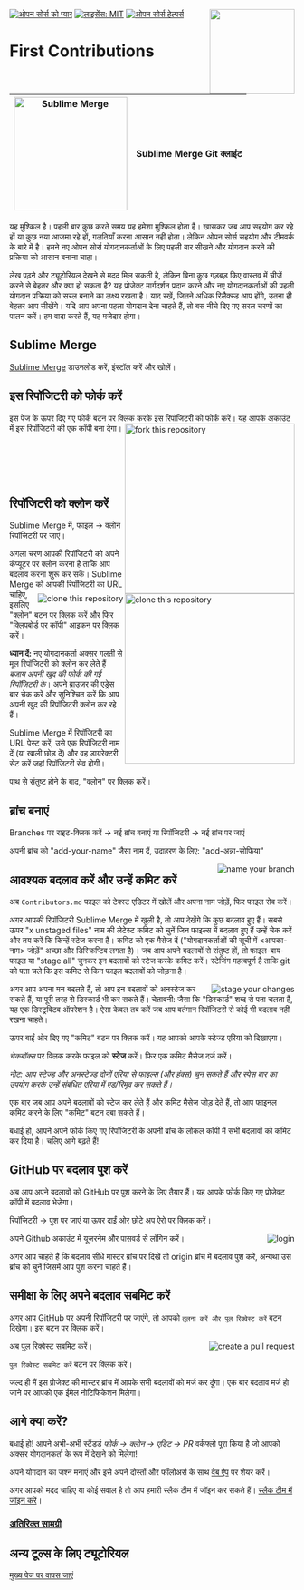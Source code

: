 [![ओपन सोर्स को प्यार](https://badges.frapsoft.com/os/v1/open-source.svg?v=103)](https://github.com/ellerbrock/open-source-badges/)
[<img align="right" width="150" src="https://firstcontributions.github.io/assets/gui-tool-tutorials/sublime-merge-tutorial/join-slack-team.png">](https://join.slack.com/t/firstcontributors/shared_invite/zt-1hg51qkgm-Xc7HxhsiPYNN3ofX2_I8FA)
[![लाइसेंस: MIT](https://img.shields.io/badge/License-MIT-green.svg)](https://opensource.org/licenses/MIT)
[![ओपन सोर्स हेल्पर्स](https://www.codetriage.com/roshanjossey/first-contributions/badges/users.svg)](https://www.codetriage.com/roshanjossey/first-contributions)

# First Contributions

| <img alt="Sublime Merge" src="https://firstcontributions.github.io/assets/gui-tool-tutorials/sublime-merge-tutorial/sublime-merge.png" width="200"> | Sublime Merge Git क्लाइंट |
| --------------------------------------------------------------------------------------------------------------------------------------------------- | ------------------------- |

यह मुश्किल है। पहली बार कुछ करते समय यह हमेशा मुश्किल होता है। खासकर जब आप सहयोग कर रहे हों या कुछ नया आजमा रहे हों, गलतियाँ करना आसान नहीं होता। लेकिन ओपन सोर्स सहयोग और टीमवर्क के बारे में है। हमने नए ओपन सोर्स योगदानकर्ताओं के लिए पहली बार सीखने और योगदान करने की प्रक्रिया को आसान बनाना चाहा।

लेख पढ़ने और ट्यूटोरियल देखने से मदद मिल सकती है, लेकिन बिना कुछ गड़बड़ किए वास्तव में चीजें करने से बेहतर और क्या हो सकता है? यह प्रोजेक्ट मार्गदर्शन प्रदान करने और नए योगदानकर्ताओं की पहली योगदान प्रक्रिया को सरल बनाने का लक्ष्य रखता है। याद रखें, जितने अधिक रिलैक्स्ड आप होंगे, उतना ही बेहतर आप सीखेंगे। यदि आप अपना पहला योगदान देना चाहते हैं, तो बस नीचे दिए गए सरल चरणों का पालन करें। हम वादा करते हैं, यह मजेदार होगा।

## Sublime Merge

[Sublime Merge](https://www.sublimemerge.com/) डाउनलोड करें, इंस्टॉल करें और खोलें।

## इस रिपॉजिटरी को फोर्क करें

इस पेज के ऊपर दिए गए फोर्क बटन पर क्लिक करके इस रिपॉजिटरी को फोर्क करें।
<img align="right" width="300" src="https://firstcontributions.github.io/assets/gui-tool-tutorials/sublime-merge-tutorial/fork.png" alt="fork this repository" />
यह आपके अकाउंट में इस रिपॉजिटरी की एक कॉपी बना देगा।

<br>
<br>
<br>
<br>

## रिपॉजिटरी को क्लोन करें

<img align="right" width="300" src="https://firstcontributions.github.io/assets/gui-tool-tutorials/sublime-merge-tutorial/clone.png" alt="clone this repository" />

Sublime Merge में, फाइल -> क्लोन रिपॉजिटरी पर जाएं।

<img style="float: right;" src="https://firstcontributions.github.io/assets/gui-tool-tutorials/sublime-merge-tutorial/sm-clone.png" alt="clone this repository" />

अगला चरण आपकी रिपॉजिटरी को अपने कंप्यूटर पर क्लोन करना है ताकि आप बदलाव करना शुरू कर सकें। Sublime Merge को आपकी रिपॉजिटरी का URL चाहिए, इसलिए "क्लोन" बटन पर क्लिक करें और फिर "क्लिपबोर्ड पर कॉपी" आइकन पर क्लिक करें।

**ध्यान दें:** नए योगदानकर्ता अक्सर गलती से मूल रिपॉजिटरी को क्लोन कर लेते हैं _बजाय अपनी खुद की फोर्क की गई रिपॉजिटरी के_। अपने ब्राउज़र की एड्रेस बार चेक करें और सुनिश्चित करें कि आप अपनी खुद की रिपॉजिटरी क्लोन कर रहे हैं।

Sublime Merge में रिपॉजिटरी का URL पेस्ट करें, उसे एक रिपॉजिटरी नाम दें (या खाली छोड़ दें) और वह डायरेक्टरी सेट करें जहां रिपॉजिटरी सेव होगी।

पाथ से संतुष्ट होने के बाद, "क्लोन" पर क्लिक करें।

## ब्रांच बनाएं

Branches पर राइट-क्लिक करें -> नई ब्रांच बनाएं
या
रिपॉजिटरी -> नई ब्रांच पर जाएं

अपनी ब्रांच को "add-your-name" जैसा नाम दें, उदाहरण के लिए: "add-अन्ना-सोफिया"

<img style="float: right;" src="https://firstcontributions.github.io/assets/gui-tool-tutorials/sublime-merge-tutorial/sm-branch.png" alt="name your branch" />

## आवश्यक बदलाव करें और उन्हें कमिट करें

अब `Contributors.md` फाइल को टेक्स्ट एडिटर में खोलें और अपना नाम जोड़ें, फिर फाइल सेव करें।

अगर आपकी रिपॉजिटरी Sublime Merge में खुली है, तो आप देखेंगे कि कुछ बदलाव हुए हैं।
सबसे ऊपर "x unstaged files" नाम की लेटेस्ट कमिट को चुनें
जिन फाइल्स में बदलाव हुए हैं उन्हें चेक करें और तय करें कि किन्हें स्टेज करना है।
कमिट को एक मैसेज दें ("योगदानकर्ताओं की सूची में <आपका-नाम> जोड़ें" अच्छा और डिस्क्रिप्टिव लगता है)।
जब आप अपने बदलावों से संतुष्ट हों, तो फाइल-बाय-फाइल या "stage all" चुनकर इन बदलावों को स्टेज करके कमिट करें। स्टेजिंग महत्वपूर्ण है ताकि git को पता चले कि इस कमिट से किन फाइल बदलावों को जोड़ना है।

<img style="float: right;" src="https://firstcontributions.github.io/assets/gui-tool-tutorials/sublime-merge-tutorial/sm-stage.png" alt="stage your changes" />

अगर आप अपना मन बदलते हैं, तो आप इन बदलावों को अनस्टेज कर सकते हैं, या पूरी तरह से डिस्कार्ड भी कर सकते हैं।
चेतावनी: जैसा कि "डिस्कार्ड" शब्द से पता चलता है, यह एक डिस्ट्रक्टिव ऑपरेशन है। ऐसा केवल तब करें जब आप वर्तमान रिपॉजिटरी से कोई भी बदलाव नहीं रखना चाहते।

ऊपर बाईं ओर दिए गए "कमिट" बटन पर क्लिक करें। यह आपको आपके स्टेज्ड एरिया को दिखाएगा।

_चेकबॉक्स_ पर क्लिक करके फाइल को **स्टेज** करें। फिर एक कमिट मैसेज दर्ज करें।

_नोट: आप स्टेज्ड और अनस्टेज्ड दोनों एरिया से फाइल्स (और हंक्स) चुन सकते हैं और स्पेस बार का उपयोग करके उन्हें संबंधित एरिया में एड/रिमूव कर सकते हैं।_

एक बार जब आप अपने बदलावों को स्टेज कर लेते हैं और कमिट मैसेज जोड़ देते हैं, तो आप फाइनल कमिट करने के लिए "कमिट" बटन दबा सकते हैं।

बधाई हो, आपने अपने फोर्क किए गए रिपॉजिटरी के अपनी ब्रांच के लोकल कॉपी में सभी बदलावों को कमिट कर दिया है। चलिए आगे बढ़ते हैं!

## GitHub पर बदलाव पुश करें

अब आप अपने बदलावों को GitHub पर पुश करने के लिए तैयार हैं। यह आपके फोर्क किए गए प्रोजेक्ट कॉपी में बदलाव भेजेगा।

रिपॉजिटरी -> पुश पर जाएं
या ऊपर दाईं ओर छोटे अप ऐरो पर क्लिक करें।

<img style="float: right;" src="https://firstcontributions.github.io/assets/gui-tool-tutorials/sublime-merge-tutorial/sm-login.png" alt="login" />

अपने Github अकाउंट में यूजरनेम और पासवर्ड से लॉगिन करें।

अगर आप चाहते हैं कि बदलाव सीधे मास्टर ब्रांच पर दिखें तो origin ब्रांच में बदलाव पुश करें, अन्यथा उस ब्रांच को चुनें जिसमें आप पुश करना चाहते हैं।

## समीक्षा के लिए अपने बदलाव सबमिट करें

अगर आप GitHub पर अपनी रिपॉजिटरी पर जाएंगे, तो आपको `तुलना करें और पुल रिक्वेस्ट करें` बटन दिखेगा। इस बटन पर क्लिक करें।

<img style="float: right;" src="https://firstcontributions.github.io/assets/gui-tool-tutorials/sublime-merge-tutorial/compare-and-pull.png" alt="create a pull request" />

अब पुल रिक्वेस्ट सबमिट करें।

`पुल रिक्वेस्ट सबमिट करें` बटन पर क्लिक करें।

जल्द ही मैं इस प्रोजेक्ट की मास्टर ब्रांच में आपके सभी बदलावों को मर्ज कर दूंगा। एक बार बदलाव मर्ज हो जाने पर आपको एक ईमेल नोटिफिकेशन मिलेगा।

## आगे क्या करें?

बधाई हो! आपने अभी-अभी स्टैंडर्ड _फोर्क -> क्लोन -> एडिट -> PR_ वर्कफ्लो पूरा किया है जो आपको अक्सर योगदानकर्ता के रूप में देखने को मिलेगा!

अपने योगदान का जश्न मनाएं और इसे अपने दोस्तों और फॉलोअर्स के साथ [वेब ऐप](https://firstcontributions.github.io#social-share) पर शेयर करें।

अगर आपको मदद चाहिए या कोई सवाल है तो आप हमारी स्लैक टीम में जॉइन कर सकते हैं। [स्लैक टीम में जॉइन करें](https://join.slack.com/t/firstcontributors/shared_invite/zt-1hg51qkgm-Xc7HxhsiPYNN3ofX2_I8FA)।

### [अतिरिक्त सामग्री](../additional-material/git_workflow_senarios/additional-material.md)

## अन्य टूल्स के लिए ट्यूटोरियल

[मुख्य पेज पर वापस जाएं](https://github.com/firstcontributions/first-contributions#tutorials-using-other-tools)
